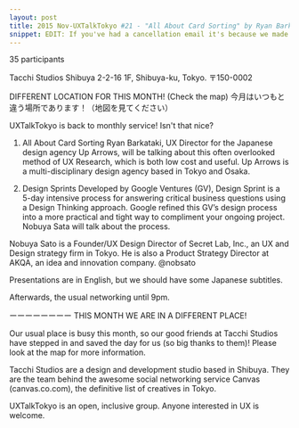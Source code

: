 ```yaml
---
layout: post
title: 2015 Nov-UXTalkTokyo #21 - "All About Card Sorting" by Ryan Barkataki and "Design Sprints" by Nobuya Sato
snippet: EDIT: If you've had a cancellation email it's because we made a mistake with the limits of the ...
---
```

35 participants

Tacchi Studios Shibuya 2-2-16 1F, Shibuya-ku, Tokyo. 〒150-0002

DIFFERENT LOCATION FOR THIS MONTH! (Check the map)
今月はいつもと違う場所であります！（地図を見てください）

UXTalkTokyo is back to monthly service! Isn't that nice?

1) All About Card Sorting
Ryan Barkataki, UX Director for the Japanese design agency Up Arrows, will be talking about this often overlooked method of UX Research, which is both low cost and useful. Up Arrows is a multi-disciplinary design agency based in Tokyo and Osaka.

2) Design Sprints
Developed by Google Ventures (GV), Design Sprint is a 5-day intensive process for answering critical business questions using a Design Thinking approach. Google refined this GV’s design process into a more practical and tight way to compliment your ongoing project. Nobuya Sata will talk about the process.

Nobuya Sato is a Founder/UX Design Director of Secret Lab, Inc., an UX and Design strategy firm in Tokyo. He is also a Product Strategy Director at AKQA, an idea and innovation company. @nobsato

Presentations are in English, but we should have some Japanese subtitles.

Afterwards, the usual networking until 9pm.

ーーーーーーーー
THIS MONTH WE ARE IN A DIFFERENT PLACE!

Our usual place is busy this month, so our good friends at Tacchi Studios have stepped in and saved the day for us (so big thanks to them)! Please look at the map for more information.

Tacchi Studios are a design and development studio based in Shibuya. They are the team behind the awesome social networking service Canvas (canvas.co.com), the definitive list of creatives in Tokyo.

UXTalkTokyo is an open, inclusive group. Anyone interested in UX is welcome.

